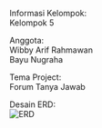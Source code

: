 Informasi Kelompok:<br>
Kelompok 5

Anggota:<br>
Wibby Arif Rahmawan<br>
Bayu Nugraha

Tema Project:<br>
Forum Tanya Jawab

Desain ERD:<br>
![ERD](https://user-images.githubusercontent.com/62680911/229176438-6c05f370-fe29-4181-a94f-327691e2058c.png)
